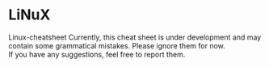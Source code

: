 # LiNuX
Linux-cheatsheet
Currently, this cheat sheet is under development and may contain some grammatical mistakes. Please ignore them for now. 
<br>
If you have any suggestions, feel free to report them.
